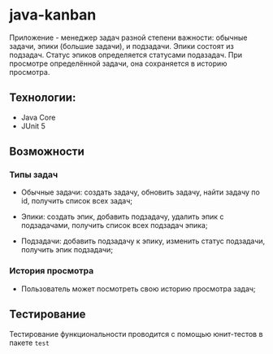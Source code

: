 # java-kanban

Приложение - менеджер задач разной степени важности: обычные задачи, эпики (большие задачи), и подзадачи. Эпики состоят из подзадач.  Статус эпиков определяется статусами подазадач. При просмотре определённой задачи, она сохраняется в историю просмотра. 

## Технологии:

- Java Core
- JUnit 5

## Возможности

### Типы задач
- Обычные задачи: создать задачу, обновить задачу, найти задачу по id, получить список всех задач;

- Эпики: создать эпик, добавить подзадачу, удалить эпик с подзадачами, получить список всех подзадач эпика;

- Подзадачи: добавить подзадачу к эпику, изменить статус подзадачи, получить эпик подзадачи;

### История просмотра

- Пользователь может посмотреть свою историю просмотра задач;

## Тестирование

Тестирование функциональности проводится с помощью юнит-тестов в пакете `test`
